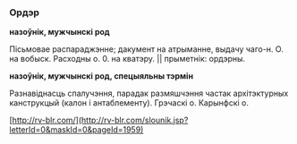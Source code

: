 ### Ордэр
**назоўнік, мужчынскі род**

Пісьмовае распараджэнне; дакумент на атрыманне, выдачу чаго-н. О. на вобыск. Расходны о. 0. на кватэру. || прыметнік: ордэрны.

**назоўнік, мужчынскі род, спецыяльны тэрмін**

Разнавіднасць спалучэння, парадак размяшчэння частак архітэктурных канструкцый (калон і антаблементу). Грэчаскі о. Карынфскі о.

<a rel="author">[http://rv-blr.com/](http://rv-blr.com/slounik.jsp?letterId=0&maskId=0&pageId=1959)</a>

